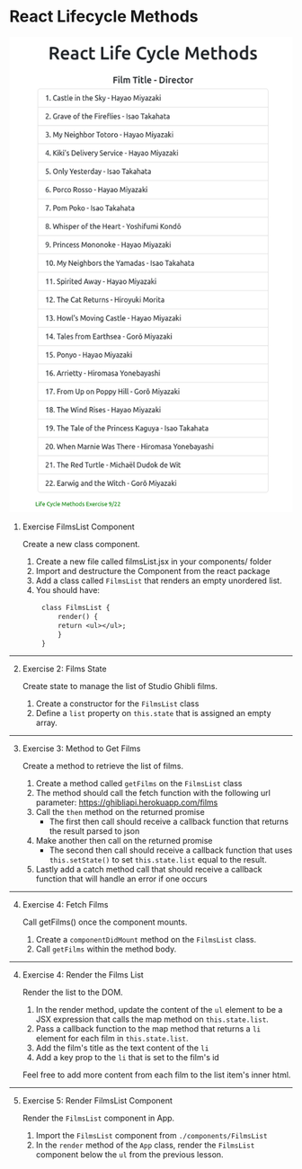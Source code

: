 # React Lifecycle Methods

![React Life Cycle Methods](/ReactLifecycleMethods.png?raw=true "React Life Cycle Methods")

1. Exercise FilmsList Component 

    Create a new class component.
    1. Create a new file called filmsList.jsx in your components/ folder
    1. Import and destructure the Component from the react package
    1. Add a class called `FilmsList` that renders an empty unordered list.
    4. You should have:
```
        class FilmsList {
            render() {
            return <ul></ul>;
            }
        }
```
---
2. Exercise 2: Films State
    
    Create state to manage the list of Studio Ghibli films.
    1. Create a constructor for the `FilmsList` class
    1. Define a `list` property on `this.state` that is assigned an empty array.
---
3. Exercise 3: Method to Get Films

    Create a method to retrieve the list of films.
    1. Create a method called `getFilms` on the `FilmsList` class
    1. The method should call the fetch function with the following url parameter: https://ghibliapi.herokuapp.com/films
    1. Call the `then` method on the returned promise
        *   The first then call should receive a callback function that returns the result parsed to json
    1. Make another then call on the returned promise
        * The second then call should receive a callback function that uses `this.setState()` to set `this.state.list` equal to the result.
    1. Lastly add a catch method call that should receive a callback function that will handle an error if one occurs
---
4. Exercise 4: Fetch Films
    
    Call getFilms() once the component mounts.
    1. Create a `componentDidMount` method on the `FilmsList` class.
    1. Call `getFilms` within the method body.
---
4.  Exercise 4: Render the Films List

    Render the list to the DOM.
    1. In the render method, update the content of the `ul` element to be a JSX expression that calls the map method on `this.state.list`.
    1. Pass a callback function to the map method that returns a `li` element for each film in `this.state.list`.
    1. Add the film's title as the text content of the `li`
    1. Add a key prop to the `li` that is set to the film's id

    
    Feel free to add more content from each film to the list item's inner html.
---
5. Exercise 5: Render FilmsList Component

    Render the `FilmsList` component in App.
    1. Import the `FilmsList` component from `./components/FilmsList`
    1. In the `render` method of the `App` class, render the `FilmsList` component below the `ul` from the previous lesson.

